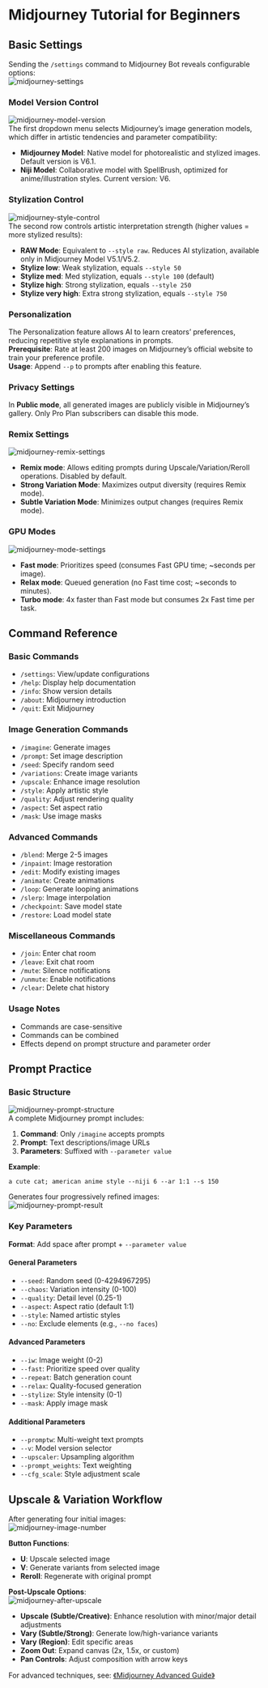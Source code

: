 # Midjourney Tutorial for Beginners


## Basic Settings  
Sending the `/settings` command to Midjourney Bot reveals configurable options:  
![midjourney-settings](midjourney-settings.png)  

### Model Version Control  
![midjourney-model-version](midjourney-model-version.png)  
The first dropdown menu selects Midjourney’s image generation models, which differ in artistic tendencies and parameter compatibility:  
- **Midjourney Model**: Native model for photorealistic and stylized images. Default version is V6.1.  
- **Niji Model**: Collaborative model with SpellBrush, optimized for anime/illustration styles. Current version: V6.  

### Stylization Control  
![midjourney-style-control](midjourney-style-control.png)  
The second row controls artistic interpretation strength (higher values = more stylized results):  
- **RAW Mode**: Equivalent to `--style raw`. Reduces AI stylization, available only in Midjourney Model V5.1/V5.2.  
- **Stylize low**: Weak stylization, equals `--style 50`  
- **Stylize med**: Med stylization, equals `--style 100` (default)  
- **Stylize high**: Strong stylization, equals `--style 250`  
- **Stylize very high**: Extra strong stylization, equals `--style 750`  

### Personalization  
The Personalization feature allows AI to learn creators’ preferences, reducing repetitive style explanations in prompts.  
**Prerequisite**: Rate at least 200 images on Midjourney’s official website to train your preference profile.  
**Usage**: Append `--p` to prompts after enabling this feature.  

### Privacy Settings  
In **Public mode**, all generated images are publicly visible in Midjourney’s gallery. Only Pro Plan subscribers can disable this mode.  

### Remix Settings  
![midjourney-remix-settings](midjourney-remix-settings.png)  
- **Remix mode**: Allows editing prompts during Upscale/Variation/Reroll operations. Disabled by default.  
- **Strong Variation Mode**: Maximizes output diversity (requires Remix mode).  
- **Subtle Variation Mode**: Minimizes output changes (requires Remix mode).  

### GPU Modes  
![midjourney-mode-settings](midjourney-mode-settings.png)  
- **Fast mode**: Prioritizes speed (consumes Fast GPU time; ~seconds per image).  
- **Relax mode**: Queued generation (no Fast time cost; ~seconds to minutes).  
- **Turbo mode**: 4x faster than Fast mode but consumes 2x Fast time per task.  


## Command Reference  
### Basic Commands  
- `/settings`: View/update configurations  
- `/help`: Display help documentation  
- `/info`: Show version details  
- `/about`: Midjourney introduction  
- `/quit`: Exit Midjourney  

### Image Generation Commands  
- `/imagine`: Generate images  
- `/prompt`: Set image description  
- `/seed`: Specify random seed  
- `/variations`: Create image variants  
- `/upscale`: Enhance image resolution  
- `/style`: Apply artistic style  
- `/quality`: Adjust rendering quality  
- `/aspect`: Set aspect ratio  
- `/mask`: Use image masks  

### Advanced Commands  
- `/blend`: Merge 2-5 images  
- `/inpaint`: Image restoration  
- `/edit`: Modify existing images  
- `/animate`: Create animations  
- `/loop`: Generate looping animations  
- `/slerp`: Image interpolation  
- `/checkpoint`: Save model state  
- `/restore`: Load model state  

### Miscellaneous Commands  
- `/join`: Enter chat room  
- `/leave`: Exit chat room  
- `/mute`: Silence notifications  
- `/unmute`: Enable notifications  
- `/clear`: Delete chat history  

### Usage Notes  
- Commands are case-sensitive  
- Commands can be combined  
- Effects depend on prompt structure and parameter order  


## Prompt Practice  
### Basic Structure  
![midjourney-prompt-structure](midjourney-prompt-structure.png)  
A complete Midjourney prompt includes:  
1. **Command**: Only `/imagine` accepts prompts  
2. **Prompt**: Text descriptions/image URLs  
3. **Parameters**: Suffixed with `--parameter value`  

**Example**:  
```
a cute cat; american anime style --niji 6 --ar 1:1 --s 150  
```  
Generates four progressively refined images:  
![midjourney-prompt-result](midjourney-prompt-result.png)  

### Key Parameters  
**Format**: Add space after prompt + `--parameter value`  

#### General Parameters  
- `--seed`: Random seed (0-4294967295)  
- `--chaos`: Variation intensity (0-100)  
- `--quality`: Detail level (0.25-1)  
- `--aspect`: Aspect ratio (default 1:1)  
- `--style`: Named artistic styles  
- `--no`: Exclude elements (e.g., `--no faces`)  

#### Advanced Parameters  
- `--iw`: Image weight (0-2)  
- `--fast`: Prioritize speed over quality  
- `--repeat`: Batch generation count  
- `--relax`: Quality-focused generation  
- `--stylize`: Style intensity (0-1)  
- `--mask`: Apply image mask  

#### Additional Parameters  
- `--promptw`: Multi-weight text prompts  
- `--v`: Model version selector  
- `--upscaler`: Upsampling algorithm  
- `--prompt_weights`: Text weighting  
- `--cfg_scale`: Style adjustment scale  


## Upscale & Variation Workflow  
After generating four initial images:  
![midjourney-image-number](midjourney-image-number.png)  

**Button Functions**:  
- **U**: Upscale selected image  
- **V**: Generate variants from selected image  
- **Reroll**: Regenerate with original prompt  

**Post-Upscale Options**:  
![midjourney-after-upscale](midjourney-after-upscale.png)  
- **Upscale (Subtle/Creative)**: Enhance resolution with minor/major detail adjustments  
- **Vary (Subtle/Strong)**: Generate low/high-variance variants  
- **Vary (Region)**: Edit specific areas  
- **Zoom Out**: Expand canvas (2x, 1.5x, or custom)  
- **Pan Controls**: Adjust composition with arrow keys  

For advanced techniques, see:  [《Midjourney Advanced Guide》](https://chloevolution.com/zh-cn/posts/midjourney-advanced-tutorial/)  


